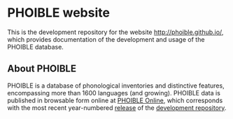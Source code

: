 # PHOIBLE website
This is the development repository for the website http://phoible.github.io/, which provides documentation of the development and usage of the PHOIBLE database.

## About PHOIBLE
PHOIBLE is a database of phonological inventories and distinctive features, encompassing more than 1600 languages (and growing). PHOIBLE data is published in browsable form online at [PHOIBLE Online](http://phoible.org), which corresponds with the most recent year-numbered [release](https://github.com/phoible/phoible/releases) of the [development repository](https://github.com/phoible/phoible).
